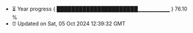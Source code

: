 - ⏳ Year progress { ██████████████████████▁▁▁▁▁▁▁▁ } 76.10 %
- ⏰ Updated on Sat, 05 Oct 2024 12:39:32 GMT

